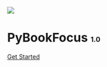 ![](http://p6un02lk4.bkt.clouddn.com/cookbook.png)

# PyBookFocus <font size="3">1.0</font>


[Get Started](#PyBookFocus)


<!-- 背景色 -->


